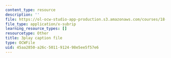 ```yaml
---
content_type: resource
description: ''
file: https://ol-ocw-studio-app-production.s3.amazonaws.com/courses/18-01sc-single-variable-calculus-fall-2010/45aa2850a26c5011912498e5ee5f57e6_ryLdyDrBfvI.vtt
file_type: application/x-subrip
learning_resource_types: []
resourcetype: Other
title: 3play caption file
type: OCWFile
uid: 45aa2850-a26c-5011-9124-98e5ee5f57e6
---
```

